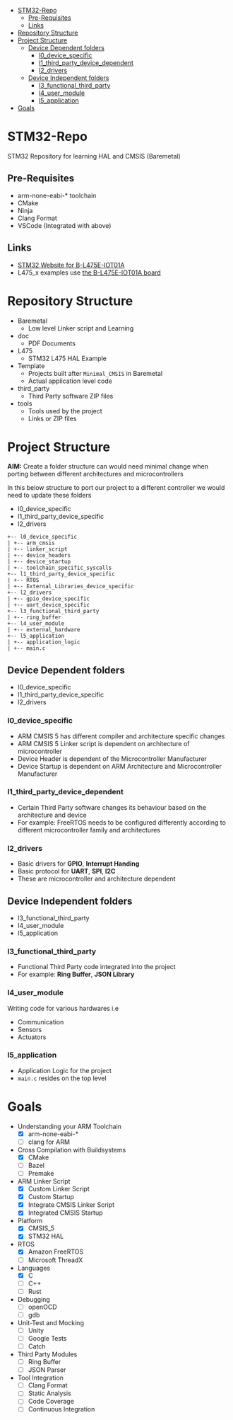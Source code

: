 - [STM32-Repo](#stm32-repo)
  - [Pre-Requisites](#pre-requisites)
  - [Links](#links)
- [Repository Structure](#repository-structure)
- [Project Structure](#project-structure)
  - [Device Dependent folders](#device-dependent-folders)
    - [l0_device_specific](#l0_device_specific)
    - [l1_third_party_device_dependent](#l1_third_party_device_dependent)
    - [l2_drivers](#l2_drivers)
  - [Device Independent folders](#device-independent-folders)
    - [l3_functional_third_party](#l3_functional_third_party)
    - [l4_user_module](#l4_user_module)
    - [l5_application](#l5_application)
- [Goals](#goals)

# STM32-Repo

STM32 Repository for learning HAL and CMSIS (Baremetal)

## Pre-Requisites

- arm-none-eabi-* toolchain
- CMake
- Ninja
- Clang Format
- VSCode (Integrated with above)

## Links

- [STM32 Website for B-L475E-IOT01A](https://www.st.com/en/evaluation-tools/b-l475e-iot01a.html)
- L475_x examples use [the B-L475E-IOT01A board](https://os.mbed.com/platforms/ST-Discovery-L475E-IOT01A/) 

# Repository Structure

- Baremetal
  - Low level Linker script and Learning
- doc
  - PDF Documents
- L475
  - STM32 L475 HAL Example
- Template
  - Projects built after `Minimal_CMSIS` in Baremetal
  - Actual application level code
- third_party
  - Third Party software ZIP files
- tools
  - Tools used by the project
  - Links or ZIP files

# Project Structure

**AIM:** Create a folder structure can would need minimal change when porting between different architectures and microcontrollers

In this below structure to port our project to a different controller we would need to update these folders
- l0_device_specific
- l1_third_party_device_specific
- l2_drivers

```
+-- l0_device_specific
| +-- arm_cmsis
| +-- linker_script
| +-- device_headers
| +-- device_startup
| +-- toolchain_specific_syscalls
+-- l1_third_party_device_specific
| +-- RTOS
| +-- External_Libraries_device_specific
+-- l2_drivers
| +-- gpio_device_specific
| +-- uart_device_specific
+-- l3_functional_third_party
| +-- ring_buffer
+-- l4_user_module
| +-- external_hardware
+-- l5_application
| +-- application_logic
| +-- main.c
```

## Device Dependent folders

- l0_device_specific
- l1_third_party_device_specific
- l2_drivers

### l0_device_specific

- ARM CMSIS 5 has different compiler and architecture specific changes
- ARM CMSIS 5 Linker script is dependent on architecture of microcontroller
- Device Header is dependent of the Microcontroller Manufacturer
- Device Startup is dependent on ARM Architecture and Microcontroller Manufacturer

### l1_third_party_device_dependent

- Certain Third Party software changes its behaviour based on the architecture and device
- For example: FreeRTOS needs to be configured differently according to different microcontroller family and architectures

### l2_drivers

- Basic drivers for **GPIO**, **Interrupt Handing**
- Basic protocol for **UART**, **SPI**, **I2C**
- These are microcontroller and architecture dependent

## Device Independent folders

- l3_functional_third_party
- l4_user_module
- l5_application

### l3_functional_third_party

- Functional Third Party code integrated into the project
- For example: **Ring Buffer**, **JSON Library**

### l4_user_module

Writing code for various hardwares i.e

- Communication
- Sensors
- Actuators

### l5_application

- Application Logic for the project
- `main.c` resides on the top level

# Goals

- Understanding your ARM Toolchain
  - [x] arm-none-eabi-*
  - [ ] clang for ARM
- Cross Compilation with Buildsystems
  - [x] CMake
  - [ ] Bazel
  - [ ] Premake
- ARM Linker Script
  - [x] Custom Linker Script
  - [x] Custom Startup
  - [x] Integrate CMSIS Linker Script
  - [x] Integrated CMSIS Startup
- Platform
  - [x] CMSIS_5
  - [x] STM32 HAL
- RTOS
  - [x] Amazon FreeRTOS
  - [ ] Microsoft ThreadX
- Languages
  - [x] C
  - [ ] C++
  - [ ] Rust
- Debugging
  - [ ] openOCD
  - [ ] gdb
- Unit-Test and Mocking
  - [ ] Unity
  - [ ] Google Tests
  - [ ] Catch
- Third Party Modules
  - [ ] Ring Buffer
  - [ ] JSON Parser
- Tool Integration
  - [ ] Clang Format
  - [ ] Static Analysis
  - [ ] Code Coverage
  - [ ] Continuous Integration
